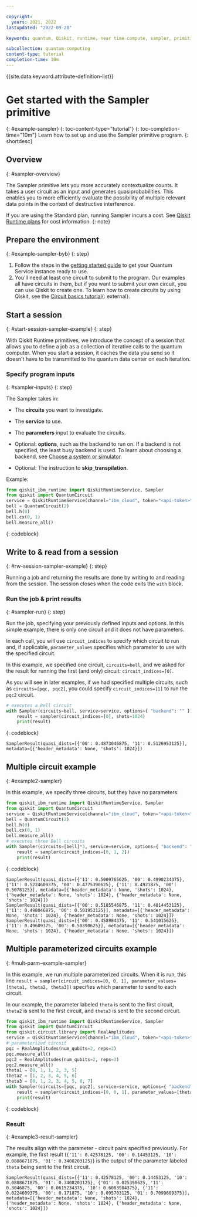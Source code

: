 ```yaml
---

copyright:
  years: 2021, 2022
lastupdated: "2022-09-28"

keywords: quantum, Qiskit, runtime, near time compute, sampler, primitive

subcollection: quantum-computing
content-type: tutorial
completion-time: 10m
---
```

{{site.data.keyword.attribute-definition-list}}

# Get started with the Sampler primitive
{: #example-sampler}
{: toc-content-type="tutorial"}
{: toc-completion-time="10m"}
Learn how to set up and use the Sampler primitive program.
{: shortdesc}
## Overview
{: #sampler-overview}

The Sampler primitive lets you more accurately contextualize counts. It takes a user circuit as an input and generates quasiprobabilities. This enables you to more efficiently evaluate the possibility of multiple relevant data points in the context of destructive interference.  

If you are using the Standard plan, running Sampler incurs a cost. See [Qiskit Runtime plans](/docs/quantum-computing?topic=quantum-computing-cost) for cost information.
{: note}
## Prepare the environment
{: #example-sampler-byb}
{: step}

1. Follow the steps in the [getting started guide](/docs/quantum-computing?topic=quantum-computing-quickstart) to get your Quantum Service instance ready to use.
2. You'll need at least one circuit to submit to the program. Our examples all have circuits in them, but if you want to submit your own circuit, you can use Qiskit to create one. To learn how to create circuits by using Qiskit, see the [Circuit basics tutorial](https://qiskit.org/documentation/tutorials/circuits/01_circuit_basics.html){: external}.

## Start a session
{: #start-session-sampler-example}
{: step}

With Qiskit Runtime primitives, we introduce the concept of a session that allows you to define a job as a collection of iterative calls to the quantum computer. When you start a session, it caches the data you send so it doesn't have to be transmitted to the quantum data center on each iteration.

### Specify program inputs
{: #sampler-inputs}
{: step}

The Sampler takes in:
* The **circuits** you want to investigate.
* The **service** to use.

* The **parameters** input to evaluate the circuits.
* Optional: **options**, such as the backend to run on.  If a backend is not specified, the least busy backend is used. To learn about choosing a backend, see [Choose a system or simulator](/docs/quantum-computing?topic=quantum-computing-choose-backend).
* Optional: The instruction to **skip_transpilation**.

Example:

```Python
from qiskit_ibm_runtime import QiskitRuntimeService, Sampler
from qiskit import QuantumCircuit
service = QiskitRuntimeService(channel="ibm_cloud", token="<api-token>", instance="<IBM Cloud CRN>")
bell = QuantumCircuit(2)
bell.h(0)
bell.cx(0, 1)
bell.measure_all()
```
{: codeblock}

## Write to & read from a session
{: #rw-session-sampler-example}
{: step}

Running a job and returning the results are done by writing to and reading from the session. The session closes when the code exits the `with` block.

### Run the job & print results
{: #sampler-run}
{: step}

Run the job, specifying your previously defined inputs and options. In this simple example, there is only one circuit and it does not have parameters.

In each call, you will use `circuit_indices` to specify which circuit to run and, if applicable,  `parameter_values` specifies which parameter to use with the specified circuit.

In this example, we specified one circuit, `circuits=bell`, and we asked for the result for running the first (and only) circuit: `circuit_indices=[0]`.

As you will see in later examples, if we had specified multiple circuits, such as `circuits=[pqc, pqc2]`, you could specify `circuit_indices=[1]` to run the `pqc2` circuit.


```Python
# executes a Bell circuit
with Sampler(circuits=bell, service=service, options={ "backend": "" }) as sampler:
    result = sampler(circuit_indices=[0], shots=1024)
    print(result)
```
{: codeblock}

```text
SamplerResult(quasi_dists=[{'00': 0.4873046875, '11': 0.5126953125}], metadata=[{'header_metadata': None, 'shots': 1024}])
```

## Multiple circuit example
{: #example2-sampler}

In this example, we specify three circuits, but they have no parameters:

```Python
from qiskit_ibm_runtime import QiskitRuntimeService, Sampler
from qiskit import QuantumCircuit
service = QiskitRuntimeService(channel="ibm_cloud", token="<api-token>", instance="<IBM Cloud CRN>")
bell = QuantumCircuit(2)
bell.h(0)
bell.cx(0, 1)
bell.measure_all()
# executes three Bell circuits
with Sampler(circuits=[bell]*3, service=service, options={ "backend": "ibmq_qasm_simulator" }) as sampler:
    result = sampler(circuit_indices=[0, 1, 2])
    print(result)
```
{: codeblock}

```text
SamplerResult(quasi_dists=[{'11': 0.5009765625, '00': 0.4990234375}, {'11': 0.5224609375, '00': 0.4775390625}, {'11': 0.4921875, '00': 0.5078125}], metadata=[{'header_metadata': None, 'shots': 1024}, {'header_metadata': None, 'shots': 1024}, {'header_metadata': None, 'shots': 1024}])
SamplerResult(quasi_dists=[{'00': 0.5185546875, '11': 0.4814453125}, {'11': 0.498046875, '00': 0.501953125}], metadata=[{'header_metadata': None, 'shots': 1024}, {'header_metadata': None, 'shots': 1024}])
SamplerResult(quasi_dists=[{'00': 0.458984375, '11': 0.541015625}, {'11': 0.49609375, '00': 0.50390625}], metadata=[{'header_metadata': None, 'shots': 1024}, {'header_metadata': None, 'shots': 1024}])
```


## Multiple parameterized circuits example
{: #mult-parm-example-sampler}

In this example, we run multiple parameterized circuits. When it is run, this line `result = sampler(circuit_indices=[0, 0, 1], parameter_values=[theta1, theta2, theta3])` specifies which parameter to send to each circuit.  

In our example, the parameter labeled `theta` is sent to the first circuit, `theta2` is sent to the first circuit, and `theta3` is sent to the second circuit.

```Python
from qiskit_ibm_runtime import QiskitRuntimeService, Sampler
from qiskit import QuantumCircuit
from qiskit.circuit.library import RealAmplitudes
service = QiskitRuntimeService(channel="ibm_cloud", token="<api-token>", instance="<IBM Cloud CRN>")
# parameterized circuit
pqc = RealAmplitudes(num_qubits=2, reps=2)
pqc.measure_all()
pqc2 = RealAmplitudes(num_qubits=2, reps=3)
pqc2.measure_all()
theta1 = [0, 1, 1, 2, 3, 5]
theta2 = [1, 2, 3, 4, 5, 6]
theta3 = [0, 1, 2, 3, 4, 5, 6, 7]
with Sampler(circuits=[pqc, pqc2], service=service, options={ "backend": "ibmq_qasm_simulator" }) as sampler:
    result = sampler(circuit_indices=[0, 0, 1], parameter_values=[theta1, theta2, theta3])
    print(result)
```
{: codeblock}

### Result
{: #example3-result-sampler}

The results align with the parameter - circuit pairs specified previously.  For example, the first result (`{'11': 0.42578125, '00': 0.14453125, '10': 0.0888671875, '01': 0.3408203125}`) is the output of the parameter labeled `theta` being sent to the first circuit.

```text
SamplerResult(quasi_dists=[{'11': 0.42578125, '00': 0.14453125, '10': 0.0888671875, '01': 0.3408203125}, {'01': 0.025390625, '11': 0.3046875, '00': 0.0615234375, '10': 0.6083984375}, {'11': 0.0224609375, '00': 0.171875, '10': 0.095703125, '01': 0.7099609375}], metadata=[{'header_metadata': None, 'shots': 1024}, {'header_metadata': None, 'shots': 1024}, {'header_metadata': None, 'shots': 1024}])
```


